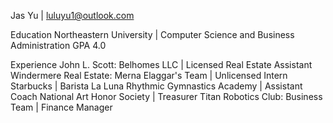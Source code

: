 Jas Yu | luluyu1@outlook.com

Education
Northeastern University | Computer Science and Business Administration
GPA 4.0

Experience
John L. Scott: Belhomes LLC | Licensed Real Estate Assistant
Windermere Real Estate: Merna Elaggar's Team | Unlicensed Intern
Starbucks | Barista
La Luna Rhythmic Gymnastics Academy | Assistant Coach
National Art Honor Society | Treasurer
Titan Robotics Club: Business Team | Finance Manager
